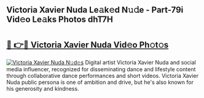 ## Victoria Xavier Nuda Le𝚊k𝚎d N𝚞𝚍e - Part-79i Vid𝚎o Le𝚊ks Photos dhT7H

# <h2><a href="http://fbes42w.evod.top/?m=Victoria+Xavier+Nuda">🔗 👉🔴 Victoria Xavier Nuda Vid𝚎o Ph𝚘t𝚘s</a></h2>

[![Victoria Xavier Nuda N𝚞d𝚎s](https://i.imgur.com/8V9OHl7.gif)](http://fbes42w.evod.top/?m=Victoria+Xavier+Nuda)
Digital artist Victoria Xavier Nuda and social media influencer, recognized for disseminating dance and lifestyle content through collaborative dance performances and short videos. Victoria Xavier Nuda public persona is one of ambition and drive, but he's also known for his generosity and kindness. 
